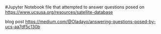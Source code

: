 #Jupyter Notebook file that attempted to answer questions posed on https://www.ucsusa.org/resources/satellite-database

blog post https://medium.com/@Oladayo/answering-questions-posed-by-ucs-aa7df5c130b 
